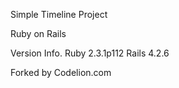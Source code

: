 Simple Timeline Project

Ruby on Rails

Version Info.
Ruby 2.3.1p112
Rails 4.2.6

Forked by
Codelion.com
